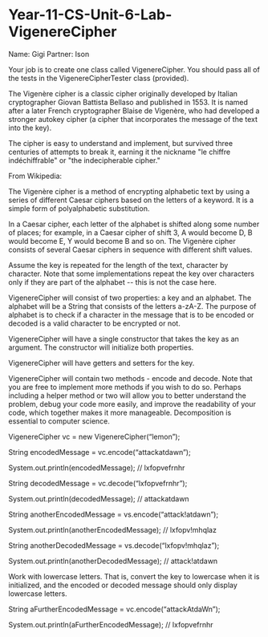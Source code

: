 # Year-11-CS-Unit-6-Lab-VigenereCipher


Name: Gigi
Partner: Ison

Your job is to create one class called VigenereCipher.
You should pass all of the tests in the VigenereCipherTester class (provided).



The Vigenère cipher is a classic cipher originally developed by Italian cryptographer Giovan Battista Bellaso and published in 1553. It is named after a later French cryptographer Blaise de Vigenère, who had developed a stronger autokey cipher (a cipher that incorporates the message of the text into the key).

The cipher is easy to understand and implement, but survived three centuries of attempts to break it, earning it the nickname "le chiffre indéchiffrable" or "the indecipherable cipher."

From Wikipedia:

The Vigenère cipher is a method of encrypting alphabetic text by using a series of different Caesar ciphers based on the letters of a keyword. It is a simple form of polyalphabetic substitution.

In a Caesar cipher, each letter of the alphabet is shifted along some number of places; for example, in a Caesar cipher of shift 3, A would become D, B would become E, Y would become B and so on. The Vigenère cipher consists of several Caesar ciphers in sequence with different shift values.

Assume the key is repeated for the length of the text, character by character. Note that some implementations repeat the key over characters only if they are part of the alphabet -- this is not the case here.










VigenereCipher will consist of two properties: a key and an alphabet. The alphabet will be a String that consists of the letters a-zA-Z. The purpose of alphabet is to check if a character in the message that is to be encoded or decoded is a valid character to be encrypted or not. 

VigenereCipher will have a single constructor that takes the key as an argument. The constructor will initialize both properties.

VigenereCipher will have getters and setters for the key. 

VigenereCipher will contain two methods - encode and decode. Note that you are free to implement more methods if you wish to do so. Perhaps including a helper method or two will allow you to better understand the problem, debug your code more easily, and improve the readability of your code, which together makes it more manageable. Decomposition is essential to computer science.

VigenereCipher vc = new VigenereCipher(“lemon”);

String encodedMessage = vc.encode(“attackatdawn”);

System.out.println(encodedMessage); // lxfopvefrnhr

String decodedMessage = vc.decode(“lxfopvefrnhr”);

System.out.println(decodedMessage); // attackatdawn


String anotherEncodedMessage = vs.encode(“attack!atdawn”);

System.out.println(anotherEncodedMessage); // lxfopv!mhqlaz


String anotherDecodedMessage = vs.decode(“lxfopv!mhqlaz”);

System.out.println(anotherDecodedMessage); // attack!atdawn

Work with lowercase letters. That is, convert the key to lowercase when it is initialized, and the encoded or decoded message should only display lowercase letters.

String aFurtherEncodedMessage = vc.encode(“attackAtdaWn”);

System.out.println(aFurtherEncodedMessage); // lxfopvefrnhr

